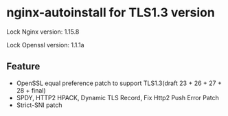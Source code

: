 # nginx-autoinstall for TLS1.3 version

Lock Nginx version: 1.15.8

Lock Openssl version: 1.1.1a

## Feature
- OpenSSL equal preference patch to support TLS1.3(draft 23 + 26 + 27 + 28 + final)
- SPDY, HTTP2 HPACK, Dynamic TLS Record, Fix Http2 Push Error Patch
- Strict-SNI patch

